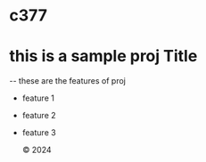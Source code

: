 # c377

# this is a sample proj Title
--
these are the  features of proj
  - feature 1
  - feature 2
  - feature 3

      &copy; 2024
